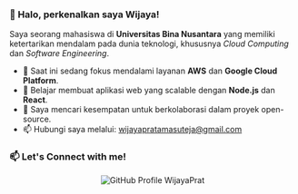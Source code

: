 ### 👋 Halo, perkenalkan saya Wijaya!

Saya seorang mahasiswa di **Universitas Bina Nusantara** yang memiliki ketertarikan mendalam pada dunia teknologi, khususnya _Cloud Computing_ dan _Software Engineering_.

- 🔭 Saat ini sedang fokus mendalami layanan **AWS** dan **Google Cloud Platform**.
- 🌱 Belajar membuat aplikasi web yang scalable dengan **Node.js** dan **React**.
- 👯 Saya mencari kesempatan untuk berkolaborasi dalam proyek open-source.
- 📫 Hubungi saya melalui: [wijayapratamasuteja@gmail.com](wijaya.suteja@binus.ac.id)

### 📫 Let's Connect with me!

<p align="center">
<img align="center" src="https://www.linkedin.com/in/wijaya-pratama-suteja-a13619229/" alt="GitHub Profile  WijayaPrat"/>
</p>
